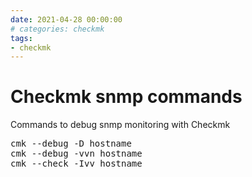 ```yaml
--- 
date: 2021-04-28 00:00:00
# categories: checkmk
tags: 
- checkmk
---
```

# Checkmk snmp commands

Commands to debug snmp monitoring with Checkmk

<pre>
cmk --debug -D hostname
cmk --debug -vvn hostname
cmk --check -Ivv hostname
</pre>
